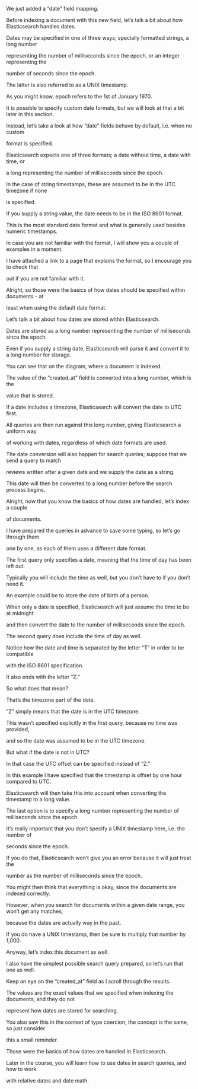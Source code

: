 We just added a “date” field mapping.

Before indexing a document with this new field, let’s talk a bit about how Elasticsearch handles dates.

Dates may be specified in one of three ways; specially formatted strings, a long number

representing the number of milliseconds since the epoch, or an integer representing the

number of seconds since the epoch.

The latter is also referred to as a UNIX timestamp.

As you might know, epoch refers to the 1st of January 1970.

It is possible to specify custom date formats, but we will look at that a bit later in this section.

Instead, let’s take a look at how “date” fields behave by default, i.e. when no custom

format is specified.

Elasticsearch expects one of three formats; a date without time, a date with time, or

a long representing the number of milliseconds since the epoch.

In the case of string timestamps, these are assumed to be in the UTC timezone if none

is specified.

If you supply a string value, the date needs to be in the ISO 8601 format.

This is the most standard date format and what is generally used besides numeric timestamps.

In case you are not familiar with the format, I will show you a couple of examples in a moment.

I have attached a link to a page that explains the format, so I encourage you to check that

out if you are not familiar with it.

Alright, so those were the basics of how dates should be specified within documents - at

least when using the default date format.

Let’s talk a bit about how dates are stored within Elasticsearch.

Dates are stored as a long number representing the number of milliseconds since the epoch.

Even if you supply a string date, Elasticsearch will parse it and convert it to a long number for storage.

You can see that on the diagram, where a document is indexed.

The value of the “created_at” field is converted into a long number, which is the

value that is stored.

If a date includes a timezone, Elasticsearch will convert the date to UTC first.

All queries are then run against this long number, giving Elasticsearch a uniform way

of working with dates, regardless of which date formats are used.

The date conversion will also happen for search queries; suppose that we send a query to match

reviews written after a given date and we supply the date as a string.

This date will then be converted to a long number before the search process begins.

Alright, now that you know the basics of how dates are handled, let’s index a couple

of documents.

I have prepared the queries in advance to save some typing, so let’s go through them

one by one, as each of them uses a different date format.

The first query only specifies a date, meaning that the time of day has been left out.

Typically you will include the time as well, but you don’t have to if you don’t need it.

An example could be to store the date of birth of a person.

When only a date is specified, Elasticsearch will just assume the time to be at midnight

and then convert the date to the number of milliseconds since the epoch.

The second query does include the time of day as well.

Notice how the date and time is separated by the letter “T” in order to be compatible

with the ISO 8601 specification.

It also ends with the letter “Z.”

So what does that mean?

That’s the timezone part of the date.

“Z” simply means that the date is in the UTC timezone.

This wasn’t specified explicitly in the first query, because no time was provided,

and so the date was assumed to be in the UTC timezone.

But what if the date is not in UTC?

In that case the UTC offset can be specified instead of “Z.”

In this example I have specified that the timestamp is offset by one hour compared to UTC.

Elasticsearch will then take this into account when converting the timestamp to a long value.

The last option is to specify a long number representing the number of milliseconds since the epoch.

It’s really important that you don’t specify a UNIX timestamp here, i.e. the number of

seconds since the epoch.

If you do that, Elasticsearch won’t give you an error because it will just treat the

number as the number of milliseconds since the epoch.

You might then think that everything is okay, since the documents are indexed correctly.

However, when you search for documents within a given date range, you won’t get any matches,

because the dates are actually way in the past.

If you do have a UNIX timestamp, then be sure to multiply that number by 1,000.

Anyway, let’s index this document as well.

I also have the simplest possible search query prepared, so let’s run that one as well.

Keep an eye on the “created_at” field as I scroll through the results.

The values are the exact values that we specified when indexing the documents, and they do not

represent how dates are stored for searching.

You also saw this in the context of type coercion; the concept is the same, so just consider

this a small reminder.

Those were the basics of how dates are handled in Elasticsearch.

Later in the course, you will learn how to use dates in search queries, and how to work

with relative dates and date math.

